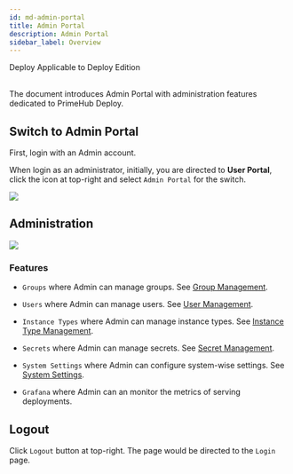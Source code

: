 ```yaml
---
id: md-admin-portal
title: Admin Portal
description: Admin Portal
sidebar_label: Overview
---
```

<div class="label-sect">
  <div class="deploy-only tooltip">Deploy
    <span class="tooltiptext">Applicable to Deploy Edition</span>
  </div>
</div>
<br>

The document introduces Admin Portal with administration features dedicated to PrimeHub Deploy.

## Switch to Admin Portal

First, login with an Admin account.

When login as an administrator, initially, you are directed to **User Portal**, click the icon at top-right and select `Admin Portal` for the switch.

![](assets/v3-admin-entry.png)


## Administration

![](assets/md_admin_portal_v31.png)

### Features

+ `Groups` where Admin can manage groups. See [Group Management](md-group).

+ `Users` where Admin can manage users. See [User Management](md-user).

+ `Instance Types` where Admin can manage instance types. See [Instance Type Management](md-instancetype).

+ `Secrets` where Admin can manage secrets. See [Secret Management](md-secret).

+ `System Settings` where Admin can configure system-wise settings. See [System Settings](md-system).

+ `Grafana` where Admin can an monitor the metrics of serving deployments.

## Logout

Click `Logout` button at top-right. The page would be directed to the `Login` page.
